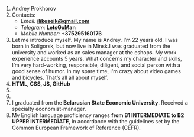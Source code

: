1. Andrey Prokhorov
2. Contacts:
   * *Email:* **ilikeseik@gmail.com**
   * *Telegram:* **[LetsGoMan](https://t.me/LetsGoMan)**
   * *Mobile Number:* **+375295160176**
3. Let me introduce myself. My name is Andrey. I’m 22 years old. I was born in Soligorsk, but now live in Minsk.I was graduated from the university and worked as an
sales manager at the eshops. My work experience accounts 5 years. What concerns my character and skills, I’m very hard-working, responsible, diligent, and social person with a good sense of humor. In my spare time, I'm crazy about video games and bicycles. That’s all all about myself.
4. **HTML, CSS, JS, GitHub**
5. 
6. 
7. I graduated from the **Belarusian State Economic University**. Received a specialty economist-manager.
8. My English language proficiency ranges **from B1 INTERMEDIATE to B2 UPPER INTERMEDIATE**, in accordance with the guidelines set by the Common European Framework of Reference (CEFR).
